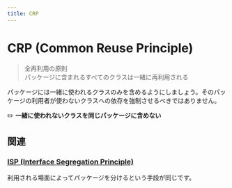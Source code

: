 ```yaml
---
title: CRP
---
```


# CRP (Common Reuse Principle)
> 全再利用の原則  
> パッケージに含まれるすべてのクラスは一緒に再利用される

パッケージには一緒に使われるクラスのみを含めるようにしましょう。そのパッケージの利用者が使わないクラスへの依存を強制させるべきではありません。

:pencil2: **一緒に使われないクラスを同じパッケージに含めない**

## 関連
### [ISP (Interface Segregation Principle)](ISP.md)
利用される場面によってパッケージを分けるという手段が同じです。
